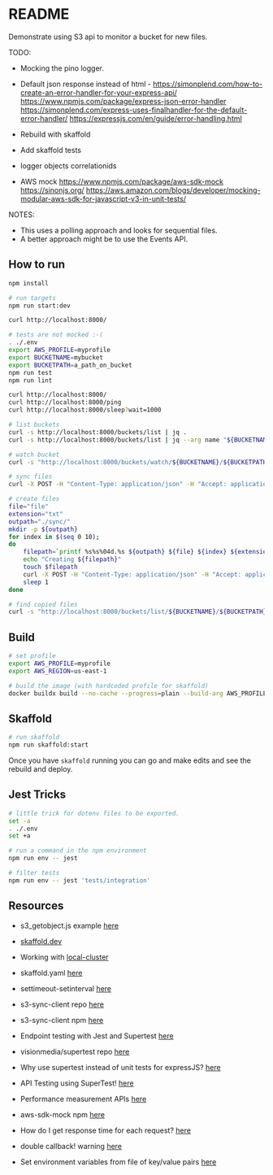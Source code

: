 # README

Demonstrate using S3 api to monitor a bucket for new files.  

TODO:

* Mocking the pino logger.  
* Default json response instead of html - https://simonplend.com/how-to-create-an-error-handler-for-your-express-api/
https://www.npmjs.com/package/express-json-error-handler
https://simonplend.com/express-uses-finalhandler-for-the-default-error-handler/
https://expressjs.com/en/guide/error-handling.html

* Rebuild with skaffold
* Add skaffold tests
* logger objects correlationids
* AWS mock https://www.npmjs.com/package/aws-sdk-mock
    https://sinonjs.org/
https://aws.amazon.com/blogs/developer/mocking-modular-aws-sdk-for-javascript-v3-in-unit-tests/

NOTES:

* This uses a polling approach and looks for sequential files.  
* A better approach might be to use the Events API.  

## How to run

```sh
npm install

# run targets
npm run start:dev

curl http://localhost:8000/

# tests are not mocked :-(
. ./.env
export AWS_PROFILE=myprofile
export BUCKETNAME=mybucket
export BUCKETPATH=a_path_on_bucket
npm run test
npm run lint
```

```sh
curl http://localhost:8000/
curl http://localhost:8000/ping
curl http://localhost:8000/sleep?wait=1000

# list buckets
curl -s http://localhost:8000/buckets/list | jq . 
curl -s http://localhost:8000/buckets/list | jq --arg name "${BUCKETNAME}" '.names[] | select(.Name == $name)'

# watch bucket
curl -s "http://localhost:8000/buckets/watch/${BUCKETNAME}/${BUCKETPATH}" | jq .

# sync files 
curl -X POST -H "Content-Type: application/json" -H "Accept: application/json" http://localhost:8000/buckets/sync -d "{ \"sourcePath\": \"./sync\", \"bucketName\": \"${BUCKETNAME}\", \"bucketPath\": \"${BUCKETPATH}\"}"

# create files
file="file"
extension="txt"
outpath="./sync/"
mkdir -p ${outpath}
for index in $(seq 0 10); 
do
    filepath=`printf %s%s%04d.%s ${outpath} ${file} ${index} ${extension}`
    echo "Creating ${filepath}"
    touch $filepath
    curl -X POST -H "Content-Type: application/json" -H "Accept: application/json" http://localhost:8000/buckets/sync -d "{ \"sourcePath\": \"./sync\", \"bucketName\": \"${BUCKETNAME}\", \"bucketPath\": \"${BUCKETPATH}\"}"  
    sleep 1
done

# find copied files
curl -s "http://localhost:8000/buckets/list/${BUCKETNAME}/${BUCKETPATH}" | jq .     
```

## Build

```sh
# set profile
export AWS_PROFILE=myprofile
export AWS_REGION=us-east-1

# build the image (with hardcoded profile for skaffold)
docker buildx build --no-cache --progress=plain --build-arg AWS_PROFILE=$AWS_PROFILE --build-arg AWS_REGION=$AWS_REGION --build-context profile=/Users/${USER}/.aws -t awscli . 
```

## Skaffold

```sh
# run skaffold
npm run skaffold:start      
```

Once you have `skaffold` running you can go and make edits and see the rebuild and deploy.  

## Jest Tricks

```bash
# little trick for dotenv files to be exported.
set -a
. ./.env
set +a

# run a command in the npm environment
npm run env -- jest

# filter tests
npm run env -- jest 'tests/integration'         
```

## Resources

* s3_getobject.js example [here](https://github.com/awsdocs/aws-doc-sdk-examples/blob/main/javascriptv3/example_code/s3/src/s3_getobject.js)
* [skaffold.dev](https://skaffold.dev/)  
* Working with [local-cluster](https://skaffold.dev/docs/environment/local-cluster/)  
* skaffold.yaml [here](https://skaffold.dev/docs/references/yaml/)  
* settimeout-setinterval [here](https://javascript.info/settimeout-setinterval)
* s3-sync-client repo [here](https://github.com/jeanbmar/s3-sync-client)
* s3-sync-client npm [here](https://www.npmjs.com/package/s3-sync-client)

* Endpoint testing with Jest and Supertest [here](https://zellwk.com/blog/endpoint-testing/)
* visionmedia/supertest repo [here](https://github.com/visionmedia/supertest)
* Why use supertest instead of unit tests for expressJS? [here](https://stackoverflow.com/questions/34138358/why-use-supertest-instead-of-unit-tests-for-expressjs)
* API Testing using SuperTest! [here](https://medium.com/@iamfaisalkhatri/api-testing-using-supertest-ea37522fa329)
* Performance measurement APIs [here](https://nodejs.org/docs/latest-v16.x/api/perf_hooks.html)
* aws-sdk-mock npm [here](https://www.npmjs.com/package/aws-sdk-mock)

* How do I get response time for each request? [here](https://github.com/visionmedia/supertest/issues/261)
* double callback! warning [here](https://github.com/visionmedia/supertest/issues/141)
* Set environment variables from file of key/value pairs [here](https://stackoverflow.com/questions/19331497/set-environment-variables-from-file-of-key-value-pairs/30969768#30969768)
